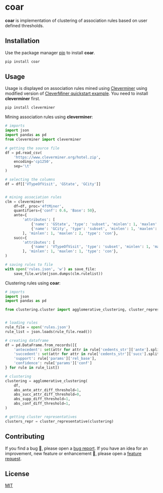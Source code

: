 # coar

**coar** is implementation of clustering of association rules based on user defined thresholds.

## Installation

Use the package manager [pip](https://pip.pypa.io/en/stable/) to install **coar**.

```bash
pip install coar
```

## Usage

Usage is displayed on association rules mined using [Cleverminer](https://www.cleverminer.org/) using modified version of [CleverMiner quickstart example](https://www.cleverminer.org/docs-page.html#section-3). You need to install **cleverminer** first.

```bash
pip install cleverminer
```

Mining association rules using **cleverminer**:

```python
# imports
import json
import pandas as pd
from cleverminer import cleverminer

# getting the source file
df = pd.read_csv(
    'https://www.cleverminer.org/hotel.zip', 
    encoding='cp1250', 
    sep='\t'
)

# selecting the columns
df = df[['VTypeOfVisit', 'GState', 'GCity']]


# mining association rules
clm = cleverminer(
    df=df, proc='4ftMiner',
    quantifiers={'conf': 0.6, 'Base': 50},
    ante={
        'attributes': [
            {'name': 'GState', 'type': 'subset', 'minlen': 1, 'maxlen': 1},
            {'name': 'GCity', 'type': 'subset', 'minlen': 1, 'maxlen': 1},
        ], 'minlen': 1, 'maxlen': 2, 'type': 'con'},
    succ={
        'attributes': [
            {'name': 'VTypeOfVisit', 'type': 'subset', 'minlen': 1, 'maxlen': 1}
        ], 'minlen': 1, 'maxlen': 1, 'type': 'con'},
)

# saving rules to file
with open('rules.json', 'w') as save_file:
    save_file.write(json.dumps(clm.rulelist))


```

Clustering rules using **coar**:

```python
# imports
import json
import pandas as pd

from clustering.cluster import agglomerative_clustering, cluster_representative


# loading rules
rule_file = open('rules.json')
rule_list = json.loads(rule_file.read())

# creating dataframe
df = pd.DataFrame.from_records([{
    'antecedent': set(attr for attr in rule['cedents_str']['ante'].split(' & ')),
    'succedent': set(attr for attr in rule['cedents_str']['succ'].split(' & ')),
    'support': rule['params']['rel_base'],
    'confidence': rule['params']['conf']
} for rule in rule_list])

# clustering
clustering = agglomerative_clustering(
    df,
    abs_ante_attr_diff_threshold=1,
    abs_succ_attr_diff_threshold=0,
    abs_supp_diff_threshold=1,
    abs_conf_diff_threshold=1,
)

# getting cluster representatives
clusters_repr = cluster_representative(clustering)

```

## Contributing

If you find a bug 🐛, please open a [bug report](https://github.com/jmichalovcik/coar/issues/new?assignees=jmichalovcik&labels=bug).
If you have an idea for an improvement, new feature or enhancement 🚀, please open a [feature request](https://github.com/jmichalovcik/coar/issues/new?assignees=jmichalovcik&labels=enhancement).

## License
[MIT](https://github.com/jmichalovcik/coar/blob/master/LICENSE)